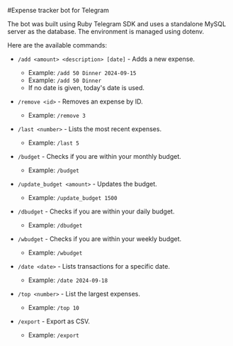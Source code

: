 #Expense tracker bot for Telegram

The bot was built using Ruby Telegram SDK and uses a standalone MySQL server as the database. The environment is managed using dotenv. 

Here are the available commands:

- `/add <amount> <description> [date]` - Adds a new expense.
  - Example: `/add 50 Dinner 2024-09-15`
  - Example: `/add 50 Dinner`
  - If no date is given, today's date is used.

- `/remove <id>` - Removes an expense by ID.
  - Example: `/remove 3`

- `/last <number>` - Lists the most recent expenses.
  - Example: `/last 5`

- `/budget` - Checks if you are within your monthly budget.
  - Example: `/budget`

- `/update_budget <amount>` - Updates the budget.
  - Example: `/update_budget 1500`

- `/dbudget` - Checks if you are within your daily budget.
  - Example: `/dbudget`

- `/wbudget` - Checks if you are within your weekly budget.
  - Example: `/wbudget`

- `/date <date>` - Lists transactions for a specific date.
  - Example: `/date 2024-09-18`

- `/top <number>` - List the largest expenses.
  - Example: `/top 10`

- `/export` - Export as CSV.
  - Example: `/export`
